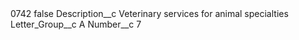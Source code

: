 <?xml version="1.0" encoding="UTF-8"?>
<CustomMetadata xmlns="http://soap.sforce.com/2006/04/metadata" xmlns:xsi="http://www.w3.org/2001/XMLSchema-instance" xmlns:xsd="http://www.w3.org/2001/XMLSchema">
    <label>0742</label>
    <protected>false</protected>
    <values>
        <field>Description__c</field>
        <value xsi:type="xsd:string">Veterinary services for animal specialties</value>
    </values>
    <values>
        <field>Letter_Group__c</field>
        <value xsi:type="xsd:string">A</value>
    </values>
    <values>
        <field>Number__c</field>
        <value xsi:type="xsd:string">7</value>
    </values>
</CustomMetadata>
